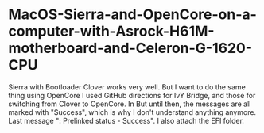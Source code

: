 # MacOS-Sierra-and-OpenCore-on-a-computer-with-Asrock-H61M-motherboard-and-Celeron-G-1620-CPU
Sierra with Bootloader Clover works very well. But I want to do the same thing using OpenCore
I used GitHub directions for IvY Bridge, and those for switching from Clover to OpenCore.
In
But until then, the messages are all marked with "Success", which is why I don't understand anything anymore.
Last message ": Prelinked status - Success". I also attach the EFI folder.
